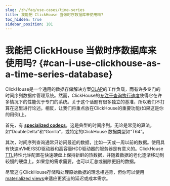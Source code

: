 ```yaml
---
slug: /zh/faq/use-cases/time-series
title: 我能把 ClickHouse 当做时序数据库来使用吗?
toc_hidden: true
sidebar_position: 101
---
```


# 我能把 ClickHouse 当做时序数据库来使用吗? {#can-i-use-clickhouse-as-a-time-series-database}

ClickHouse是一个通用的数据存储解决方案[OLAP](../../faq/general/olap.md)的工作负载，而有许多专门的时间序列数据库管理系统。然而，ClickHouse的[专注于查询执行速度](../../faq/general/why-clickhouse-is-so-fast.md)使得它在许多情况下的性能优于专门的系统。关于这个话题有很多独立的基准，所以我们不打算在这里进行论述。相反，让我们将重点放在ClickHouse的重要功能(如果这是你的用例)上。



首先，有 **[specialized codecs](../../sql-reference/statements/create/table.mdx#create-query-specialized-codecs)**，这是典型的时间序列。无论是常见的算法，如“DoubleDelta”和“Gorilla”，或特定的ClickHouse 数据类型如“T64”。



其次，时间序列查询通常只访问最近的数据，比如一天或一周以前的数据。使用具有快速nVME/SSD驱动器和高容量HDD驱动器的服务器是有意义的。ClickHouse [TTL](../../engines/table-engines/mergetree-family/mergetree.md#table_engine-mergetree-multiple-volumes)特性允许配置在快速硬盘上保持新鲜的热数据，并随着数据的老化逐渐移动到较慢的硬盘上。如果您的需求需要，也可以汇总或删除更旧的数据。



尽管这与ClickHouse存储和处理原始数据的理念相违背，但你可以使用[materialized views](../../sql-reference/statements/create/view.md)来适应更紧迫的延迟或成本需求。
